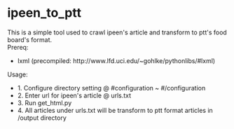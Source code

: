 ipeen_to_ptt
============
This is a simple tool used to crawl ipeen's article and transform to ptt's food board's format. <br/>
Prereq:
<ul>
    <li> lxml (precompiled: http://www.lfd.uci.edu/~gohlke/pythonlibs/#lxml)
</ul>
Usage:
<ul>
    <li> 1. Configure directory setting @ #configuration ~ #/configuration
    <li> 2. Enter url for ipeen's article @ urls.txt
    <li> 3. Run get_html.py
    <li> 4. All articles under urls.txt will be transform to ptt format articles in /output directory
</ul>
